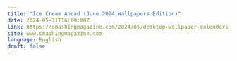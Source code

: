 ```yaml
---
title: "Ice Cream Ahead (June 2024 Wallpapers Edition)"
date: 2024-05-31T16:00:00Z
link: https://smashingmagazine.com/2024/05/desktop-wallpaper-calendars-june-2024/?utm_medium=RSS&utm_source=news.12bit.vn
site: www.smashingmagazine.com
language: English
draft: false
---
```

